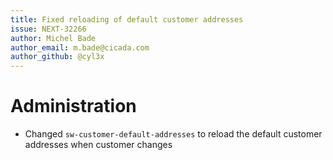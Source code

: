 ```yaml
---
title: Fixed reloading of default customer addresses
issue: NEXT-32266
author: Michel Bade
author_email: m.bade@cicada.com
author_github: @cyl3x
---
```

# Administration
* Changed `sw-customer-default-addresses` to reload the default customer addresses when customer changes
